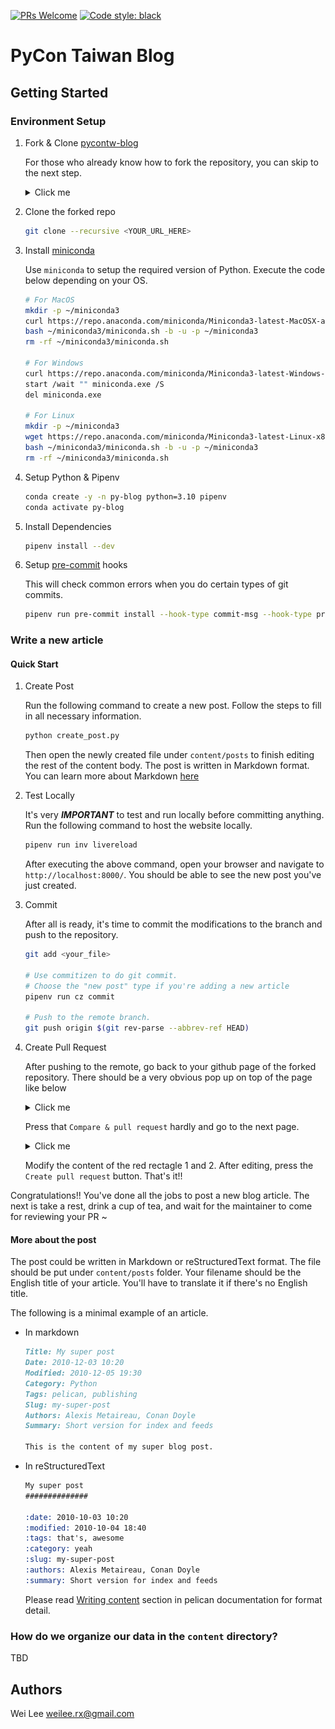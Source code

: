 [![PRs Welcome](https://img.shields.io/badge/PRs-welcome-brightgreen.svg?style=flat-square)](http://makeapullrequest.com)
[![Code style: black](https://img.shields.io/badge/code%20style-black-000000.svg)](https://github.com/psf/black)

# PyCon Taiwan Blog

## Getting Started
### Environment Setup

1. Fork & Clone [pycontw-blog](https://github.com/pycontw/pycontw-blog)

    For those who already know how to fork the repository, you can skip to the next step.

    <details>
    <summary> Click me</summary>

    1.1 Navigate to [pycontw-blog](https://github.com/pycontw/pycontw-blog) and press the `Fork` button
    on the top right corner.
    <img src="./content/images/step_1_fork_repo.png" />

    1.2 Press `Create fork`
    <img src="./content/images/step_2_create_fork.png" />

    1.3 Copy the URL of the forked repo
    <img src="./content/images/step_3_copy_url.png" />
    </details>

2. Clone the forked repo

    ```bash
    git clone --recursive <YOUR_URL_HERE>
    ```

3. Install [miniconda](https://docs.anaconda.com/free/miniconda/#quick-command-line-install)

    Use `miniconda` to setup the required version of Python.
    Execute the code below depending on your OS.
    ```bash
    # For MacOS
    mkdir -p ~/miniconda3
    curl https://repo.anaconda.com/miniconda/Miniconda3-latest-MacOSX-arm64.sh -o ~/miniconda3/miniconda.sh
    bash ~/miniconda3/miniconda.sh -b -u -p ~/miniconda3
    rm -rf ~/miniconda3/miniconda.sh

    # For Windows
    curl https://repo.anaconda.com/miniconda/Miniconda3-latest-Windows-x86_64.exe -o miniconda.exe
    start /wait "" miniconda.exe /S
    del miniconda.exe

    # For Linux
    mkdir -p ~/miniconda3
    wget https://repo.anaconda.com/miniconda/Miniconda3-latest-Linux-x86_64.sh -O ~/miniconda3/miniconda.sh
    bash ~/miniconda3/miniconda.sh -b -u -p ~/miniconda3
    rm -rf ~/miniconda3/miniconda.sh
    ```

4. Setup Python & Pipenv

    ```bash
    conda create -y -n py-blog python=3.10 pipenv
    conda activate py-blog
    ```

5. Install Dependencies
    ```bash
    pipenv install --dev
    ```

6. Setup [pre-commit](https://pre-commit.com/) hooks

    This will check common errors when you do certain types of git commits.

    ```bash
    pipenv run pre-commit install --hook-type commit-msg --hook-type pre-push --hook-type pre-commit
    ```

### Write a new article

#### Quick Start

1. Create Post

    Run the following command to create a new post. Follow the steps to fill in all necessary information.

    ```bash
    python create_post.py
    ```

    Then open the newly created file under `content/posts` to finish editing the rest of the content body.
    The post is written in Markdown format. You can learn more about Markdown [here](https://www.markdownguide.org/cheat-sheet/)

2. Test Locally

    It's very ***IMPORTANT*** to test and run locally before committing anything. Run the following command to host the website locally.

    ```bash
    pipenv run inv livereload
    ```

    After executing the above command, open your browser and navigate to `http://localhost:8000/`.
    You should be able to see the new post you've just created.

3. Commit

    After all is ready, it's time to commit the modifications to the branch and push to the repository.

    ```bash
    git add <your_file>

    # Use commitizen to do git commit.
    # Choose the "new post" type if you're adding a new article
    pipenv run cz commit

    # Push to the remote branch.
    git push origin $(git rev-parse --abbrev-ref HEAD)
    ```

4. Create Pull Request

    After pushing to the remote, go back to your github page of the forked repository. There should be a very obvious pop up on top of the page like below
    <details>
    <summary>Click me</summary>
    <img src="content/images/pr_step_1.png" />
    </details>

    Press that `Compare & pull request` hardly and go to the next page.

    <details>
    <summary>Click me</summary>
    <img src="content/images/pr_step_2.png" />
    </details>

    Modify the content of the red rectagle 1 and 2. After editing, press the `Create pull request` button. That's it!!

Congratulations!! You've done all the jobs to post a new blog article. The next is take a rest, drink a cup of tea, and wait for the maintainer to come for reviewing your PR ~


#### More about the post

The post could be written in Markdown or reStructuredText format. The file should be put under `content/posts` folder. Your filename should be the English title of your article. You'll have to translate it if there's no English title.

The following is a minimal example of an article.
* In markdown
    ```markdown
    Title: My super post
    Date: 2010-12-03 10:20
    Modified: 2010-12-05 19:30
    Category: Python
    Tags: pelican, publishing
    Slug: my-super-post
    Authors: Alexis Metaireau, Conan Doyle
    Summary: Short version for index and feeds

    This is the content of my super blog post.
    ```
* In reStructuredText
    ```reStructuredText
    My super post
    ##############

    :date: 2010-10-03 10:20
    :modified: 2010-10-04 18:40
    :tags: that's, awesome
    :category: yeah
    :slug: my-super-post
    :authors: Alexis Metaireau, Conan Doyle
    :summary: Short version for index and feeds
    ```

    Please read [Writing content](https://docs.getpelican.com/en/latest/content.html) section in pelican documentation for format detail.

### How do we organize our data in the `content` directory?
TBD

## Authors
Wei Lee <weilee.rx@gmail.com>

